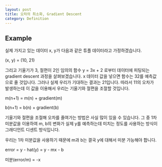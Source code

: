```yaml
---
layout: post
title: 오차의 최소화, Gradient Descent
category: Definition
---
```


## Example

실제 가지고 있는 데이터 x, y가 다음과 같은 튜플 데이터라고 가정하겠습니다.

(x, y) = (10, 21)

그리고 기울기가 3, 절편이 2인 임의의 함수 y = 3x + 2 로부터 데이터에 피팅되는 gradient descent 과정을 살펴보겠습니다.
x 데이터 값을 넣으면 함수는 32를 예측값으로 줄 것입니다.
그러나 실제 우리가 기대하는 결과는 21입니다.
따라서 11의 오차가 발생하는데 이 값을 이용해서 우리는 기울기와 절편을 조절할 것입니다.

m(n+1) = m(n) + gradient(m)

b(n+1) = b(n) + gradient(b)

기울기와 절편을 조절해 오차를 줄여가는 방법은 사실 많이 있을 수 있습니다.
그 중 1차 미분값을 이용하여 m, b의 변화가 실제 y를 예측하는데 미치는 정도를 사용하는 방식이 그래디언트 디센트 방식입니다.

우리는 1차 미분값을 사용하기 때문에 m과 b는 결국 y에 대해서 미분 가능해야 합니다.

error = y - hat(y) = y - mx - b

미분(error/m) = -x

